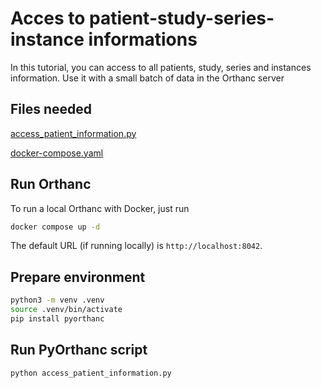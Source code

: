 # Acces to patient-study-series-instance informations

In this tutorial, you can access to all patients, study, series and instances information. Use it with a small batch of 
data in the Orthanc server

## Files needed
[access_patient_information.py](./access_patient_information.py)

[docker-compose.yaml](./docker-compose.yaml)

## Run Orthanc

To run a local Orthanc with Docker, just run 
```bash
docker compose up -d
```

The default URL (if running locally) is `http://localhost:8042`.

## Prepare environment
```bash
python3 -m venv .venv
source .venv/bin/activate
pip install pyorthanc
```

## Run PyOrthanc script
```bash
python access_patient_information.py
```